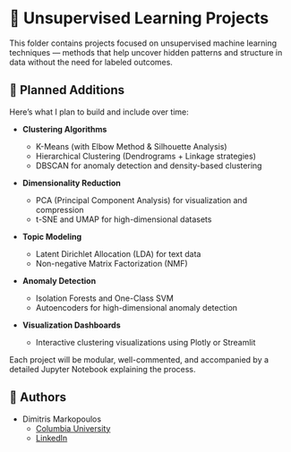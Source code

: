 # 🧩 Unsupervised Learning Projects

This folder contains projects focused on unsupervised machine learning techniques — methods that help uncover hidden patterns and structure in data without the need for labeled outcomes.

## 🚧 Planned Additions

Here’s what I plan to build and include over time:

- **Clustering Algorithms**  
  - K-Means (with Elbow Method & Silhouette Analysis)
  - Hierarchical Clustering (Dendrograms + Linkage strategies)
  - DBSCAN for anomaly detection and density-based clustering

- **Dimensionality Reduction**  
  - PCA (Principal Component Analysis) for visualization and compression
  - t-SNE and UMAP for high-dimensional datasets

- **Topic Modeling**  
  - Latent Dirichlet Allocation (LDA) for text data
  - Non-negative Matrix Factorization (NMF)

- **Anomaly Detection**  
  - Isolation Forests and One-Class SVM
  - Autoencoders for high-dimensional anomaly detection

- **Visualization Dashboards**  
  - Interactive clustering visualizations using Plotly or Streamlit

Each project will be modular, well-commented, and accompanied by a detailed Jupyter Notebook explaining the process.

## 👤 Authors

- Dimitris Markopoulos  
  - [Columbia University](mailto:dimitris.markopoulos@columbia.edu)  
  - [LinkedIn](https://www.linkedin.com/in/dimitris-markopoulos)

